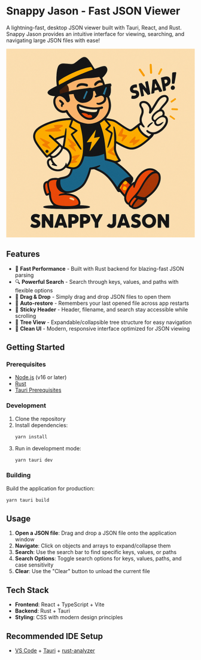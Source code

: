 # Snappy Jason - Fast JSON Viewer

A lightning-fast, desktop JSON viewer built with Tauri, React, and Rust. Snappy Jason provides an intuitive interface for viewing, searching, and navigating large JSON files with ease!

![Snappy Jason Main Interface](public/snappy_jason_main.png)

## Features

- 🚀 **Fast Performance** - Built with Rust backend for blazing-fast JSON parsing
- 🔍 **Powerful Search** - Search through keys, values, and paths with flexible options
- 📁 **Drag & Drop** - Simply drag and drop JSON files to open them
- 💾 **Auto-restore** - Remembers your last opened file across app restarts
- 🎯 **Sticky Header** - Header, filename, and search stay accessible while scrolling
- 🌳 **Tree View** - Expandable/collapsible tree structure for easy navigation
- 🎨 **Clean UI** - Modern, responsive interface optimized for JSON viewing

## Getting Started

### Prerequisites

- [Node.js](https://nodejs.org/) (v16 or later)
- [Rust](https://rustup.rs/)
- [Tauri Prerequisites](https://tauri.app/v1/guides/getting-started/prerequisites)

### Development

1. Clone the repository
2. Install dependencies:
   ```bash
   yarn install
   ```
3. Run in development mode:
   ```bash
   yarn tauri dev
   ```

### Building

Build the application for production:

```bash
yarn tauri build
```

## Usage

1. **Open a JSON file**: Drag and drop a JSON file onto the application window
2. **Navigate**: Click on objects and arrays to expand/collapse them
3. **Search**: Use the search bar to find specific keys, values, or paths
4. **Search Options**: Toggle search options for keys, values, paths, and case sensitivity
5. **Clear**: Use the "Clear" button to unload the current file

## Tech Stack

- **Frontend**: React + TypeScript + Vite
- **Backend**: Rust + Tauri
- **Styling**: CSS with modern design principles

## Recommended IDE Setup

- [VS Code](https://code.visualstudio.com/) + [Tauri](https://marketplace.visualstudio.com/items?itemName=tauri-apps.tauri-vscode) + [rust-analyzer](https://marketplace.visualstudio.com/items?itemName=rust-lang.rust-analyzer)
